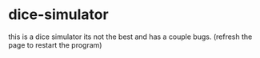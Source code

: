 # dice-simulator
this is a dice simulator its not the best and has a couple bugs.
(refresh the page to restart the program)
